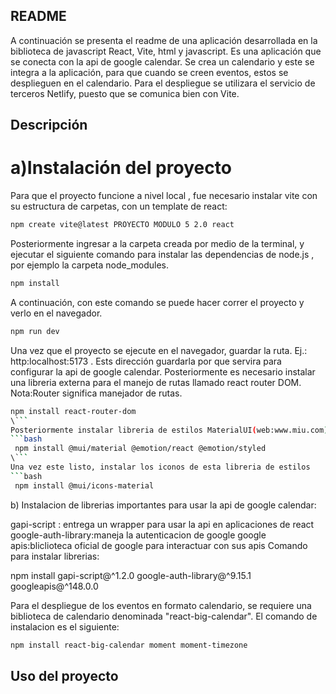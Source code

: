 ## README

A continuación se presenta el readme de una aplicación desarrollada en la biblioteca de javascript React, Vite, html y javascript.
Es una aplicación que se conecta con la api de google calendar. Se crea un calendario y este se integra a la aplicación, para que cuando se creen eventos, estos se desplieguen en el calendario.
Para el despliegue se utilizara el servicio de terceros Netlify, puesto que se comunica bien con Vite.

## Descripción

# a)Instalación del proyecto

Para que el proyecto funcione a nivel local , fue necesario instalar vite con su estructura de carpetas, con un template de react:
```bash
npm create vite@latest PROYECTO MODULO 5 2.0 react
```
Posteriormente ingresar a la carpeta creada por medio de la terminal, y ejecutar el siguiente comando para instalar las dependencias de node.js , por ejemplo la carpeta node_modules.
```bash
npm install
```
A continuación, con este comando se puede hacer correr el proyecto y verlo en el navegador.
```bash
npm run dev
```
Una vez que el proyecto se ejecute en el navegador, guardar la ruta. Ej.: http:localhost:5173 . Ests dirección guardarla por que servira para configurar la api de google calendar.
Posteriormente es necesario instalar una libreria externa para el manejo de rutas llamado react router DOM.
Nota:Router significa manejador de rutas.
```bash
npm install react-router-dom
\```
Posteriormente instalar libreria de estilos MaterialUI(web:www.miu.com), para crear una barra de navegación responsive.
```bash
 npm install @mui/material @emotion/react @emotion/styled
\```
Una vez este listo, instalar los iconos de esta libreria de estilos
```bash
 npm install @mui/icons-material
```

b) Instalacion de librerias importantes para usar la api de google calendar:

gapi-script : entrega un wrapper para usar la api en aplicaciones de react
google-auth-library:maneja la autenticacion de google
google apis:bliclioteca oficial de google para interactuar con sus apis
Comando para instalar librerias:

npm install gapi-script@^1.2.0 google-auth-library@^9.15.1 googleapis@^148.0.0

Para el despliegue de los eventos en formato calendario, se requiere una biblioteca de calendario denominada "react-big-calendar". El comando de instalacion es el siguiente:

```bash
npm install react-big-calendar moment moment-timezone
```


## Uso del proyecto
